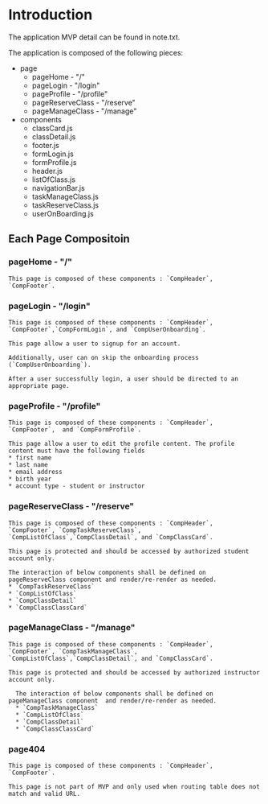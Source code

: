 # Introduction

The application MVP detail can be found in note.txt.

The application is composed of the following pieces:
* page
    * pageHome - "/"
    * pageLogin - "/login"
    * pageProfile - "/profile"
    * pageReserveClass - "/reserve"
    * pageManageClass - "/manage"
* components
    * classCard.js
    * classDetail.js
    * footer.js
    * formLogin.js
    * formProfile.js
    * header.js
    * listOfClass.js
    * navigationBar.js
    * taskManageClass.js
    * taskReserveClass.js
    * userOnBoarding.js

## Each Page Compositoin

### pageHome - "/"

    This page is composed of these components : `CompHeader`, `CompFooter`.

### pageLogin - "/login"

    This page is composed of these components : `CompHeader`, `CompFooter`,`CompFormLogin`, and `CompUserOnboarding`.

    This page allow a user to signup for an account.

    Additionally, user can on skip the onboarding process (`CompUserOnboarding`).

    After a user successfully login, a user should be directed to an appropriate page.

### pageProfile - "/profile"

    This page is composed of these components : `CompHeader`, `CompFooter`,  and `CompFormProfile`.

    This page allow a user to edit the profile content. The profile content must have the following fields
    * first name
    * last name
    * email address
    * birth year
    * account type - student or instructor

### pageReserveClass - "/reserve"

    This page is composed of these components : `CompHeader`, `CompFooter`, `CompTaskReserveClass`, `CompListOfClass`,`CompClassDetail`, and `CompClassCard`.

    This page is protected and should be accessed by authorized student account only.

    The interaction of below components shall be defined on pageReserveClass component and render/re-render as needed.
    * `CompTaskReserveClass`
    * `CompListOfClass`
    * `CompClassDetail`
    * `CompClassClassCard`

### pageManageClass - "/manage"

    This page is composed of these components : `CompHeader`, `CompFooter`, `CompTaskManageClass`, `CompListOfClass`,`CompClassDetail`, and `CompClassCard`.

    This page is protected and should be accessed by authorized instructor account only.

      The interaction of below components shall be defined on pageManageClass component  and render/re-render as needed.
      * `CompTaskManageClass`
      * `CompListOfClass`
      * `CompClassDetail`
      * `CompClassClassCard`
  
### page404

    This page is composed of these components : `CompHeader`, `CompFooter`.

    This page is not part of MVP and only used when routing table does not match and valid URL.

